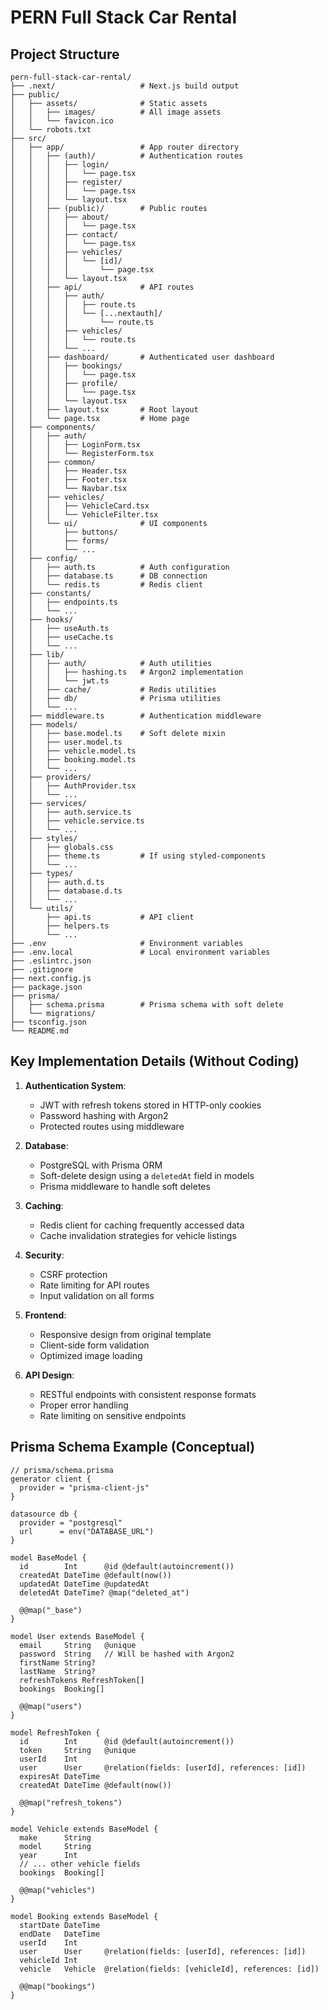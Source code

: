 # PERN Full Stack Car Rental

## Project Structure

```
pern-full-stack-car-rental/
├── .next/                   # Next.js build output
├── public/
│   ├── assets/              # Static assets
│   │   ├── images/          # All image assets
│   │   └── favicon.ico
│   └── robots.txt
├── src/
│   ├── app/                 # App router directory
│   │   ├── (auth)/          # Authentication routes
│   │   │   ├── login/
│   │   │   │   └── page.tsx
│   │   │   ├── register/
│   │   │   │   └── page.tsx
│   │   │   └── layout.tsx
│   │   ├── (public)/        # Public routes
│   │   │   ├── about/
│   │   │   │   └── page.tsx
│   │   │   ├── contact/
│   │   │   │   └── page.tsx
│   │   │   ├── vehicles/
│   │   │   │   └── [id]/
│   │   │   │       └── page.tsx
│   │   │   └── layout.tsx
│   │   ├── api/             # API routes
│   │   │   ├── auth/
│   │   │   │   ├── route.ts
│   │   │   │   └── [...nextauth]/
│   │   │   │       └── route.ts
│   │   │   ├── vehicles/
│   │   │   │   └── route.ts
│   │   │   └── ...
│   │   ├── dashboard/       # Authenticated user dashboard
│   │   │   ├── bookings/
│   │   │   │   └── page.tsx
│   │   │   ├── profile/
│   │   │   │   └── page.tsx
│   │   │   └── layout.tsx
│   │   ├── layout.tsx       # Root layout
│   │   └── page.tsx         # Home page
│   ├── components/
│   │   ├── auth/
│   │   │   ├── LoginForm.tsx
│   │   │   └── RegisterForm.tsx
│   │   ├── common/
│   │   │   ├── Header.tsx
│   │   │   ├── Footer.tsx
│   │   │   └── Navbar.tsx
│   │   ├── vehicles/
│   │   │   ├── VehicleCard.tsx
│   │   │   └── VehicleFilter.tsx
│   │   └── ui/              # UI components
│   │       ├── buttons/
│   │       ├── forms/
│   │       └── ...
│   ├── config/
│   │   ├── auth.ts          # Auth configuration
│   │   ├── database.ts      # DB connection
│   │   └── redis.ts         # Redis client
│   ├── constants/
│   │   ├── endpoints.ts
│   │   └── ...
│   ├── hooks/
│   │   ├── useAuth.ts
│   │   ├── useCache.ts
│   │   └── ...
│   ├── lib/
│   │   ├── auth/            # Auth utilities
│   │   │   ├── hashing.ts   # Argon2 implementation
│   │   │   └── jwt.ts
│   │   ├── cache/           # Redis utilities
│   │   ├── db/              # Prisma utilities
│   │   └── ...
│   ├── middleware.ts        # Authentication middleware
│   ├── models/
│   │   ├── base.model.ts    # Soft delete mixin
│   │   ├── user.model.ts
│   │   ├── vehicle.model.ts
│   │   ├── booking.model.ts
│   │   └── ...
│   ├── providers/
│   │   ├── AuthProvider.tsx
│   │   └── ...
│   ├── services/
│   │   ├── auth.service.ts
│   │   ├── vehicle.service.ts
│   │   └── ...
│   ├── styles/
│   │   ├── globals.css
│   │   ├── theme.ts         # If using styled-components
│   │   └── ...
│   ├── types/
│   │   ├── auth.d.ts
│   │   ├── database.d.ts
│   │   └── ...
│   └── utils/
│       ├── api.ts           # API client
│       ├── helpers.ts
│       └── ...
├── .env                     # Environment variables
├── .env.local               # Local environment variables
├── .eslintrc.json
├── .gitignore
├── next.config.js
├── package.json
├── prisma/
│   ├── schema.prisma        # Prisma schema with soft delete
│   └── migrations/
├── tsconfig.json
└── README.md
```

## Key Implementation Details (Without Coding)

1. **Authentication System**:
   - JWT with refresh tokens stored in HTTP-only cookies
   - Password hashing with Argon2
   - Protected routes using middleware

2. **Database**:
   - PostgreSQL with Prisma ORM
   - Soft-delete design using a `deletedAt` field in models
   - Prisma middleware to handle soft deletes

3. **Caching**:
   - Redis client for caching frequently accessed data
   - Cache invalidation strategies for vehicle listings

4. **Security**:
   - CSRF protection
   - Rate limiting for API routes
   - Input validation on all forms

5. **Frontend**:
   - Responsive design from original template
   - Client-side form validation
   - Optimized image loading

6. **API Design**:
   - RESTful endpoints with consistent response formats
   - Proper error handling
   - Rate limiting on sensitive endpoints

## Prisma Schema Example (Conceptual)

```prisma
// prisma/schema.prisma
generator client {
  provider = "prisma-client-js"
}

datasource db {
  provider = "postgresql"
  url      = env("DATABASE_URL")
}

model BaseModel {
  id        Int      @id @default(autoincrement())
  createdAt DateTime @default(now())
  updatedAt DateTime @updatedAt
  deletedAt DateTime? @map("deleted_at")
  
  @@map("_base")
}

model User extends BaseModel {
  email     String   @unique
  password  String   // Will be hashed with Argon2
  firstName String?
  lastName  String?
  refreshTokens RefreshToken[]
  bookings  Booking[]
  
  @@map("users")
}

model RefreshToken {
  id        Int      @id @default(autoincrement())
  token     String   @unique
  userId    Int
  user      User     @relation(fields: [userId], references: [id])
  expiresAt DateTime
  createdAt DateTime @default(now())
  
  @@map("refresh_tokens")
}

model Vehicle extends BaseModel {
  make      String
  model     String
  year      Int
  // ... other vehicle fields
  bookings  Booking[]
  
  @@map("vehicles")
}

model Booking extends BaseModel {
  startDate DateTime
  endDate   DateTime
  userId    Int
  user      User     @relation(fields: [userId], references: [id])
  vehicleId Int
  vehicle   Vehicle  @relation(fields: [vehicleId], references: [id])
  
  @@map("bookings")
}
```
